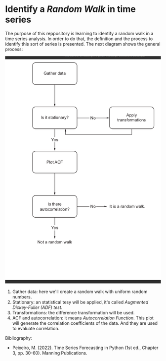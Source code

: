 # Identify a *Random Walk* in time series
The purpose of this reppository is learning to identify a random walk in a time series analysis. In order to do that, the definition and the process to identify this sort of series is presented. The next diagram shows the general process:

<img src="img.png" />

1. Gather data: here we'll create a random walk with uniform random numbers.
2. Stationary: an statistical tesy will be applied, it's called *Augmented Dickey-Fuller (ADF) test*.
3. Transformations: the difference transformation will be used.
4. ACF and autocorrelation: it means *Autocorrelation Function*. This plot will generate the correlation coefficients of the data. And they are used to evaluate correlation.

Bibliography:
- Peixeiro, M. (2022). Time Series Forecasting in Python (1st ed., Chapter 3, pp. 30-60). Manning Publications.

